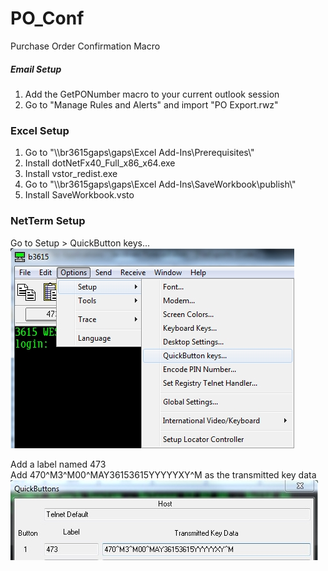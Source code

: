 PO_Conf
=======

Purchase Order Confirmation Macro

##### Email Setup

1. Add the GetPONumber macro to your current outlook session  
2. Go to "Manage Rules and Alerts" and import "PO Export.rwz"  

### Excel Setup

1. Go to "\\\\br3615gaps\\gaps\\Excel Add-Ins\\Prerequisites\\"
2. Install dotNetFx40_Full_x86_x64.exe  
3. Install vstor_redist.exe  
4. Go to "\\\\br3615gaps\\gaps\\Excel Add-Ins\\SaveWorkbook\\publish\\"  
5. Install SaveWorkbook.vsto

### NetTerm Setup

Go to Setup > QuickButton keys...  
![Quick Button Keys](/Images/QuickButtons_1.jpg)  

Add a label named 473  
Add 470^M3^M00^MAY36153615YYYYYXY^M as the transmitted key data  
![Quick Button Data](/Images/QuickButtons_2.jpg)  
